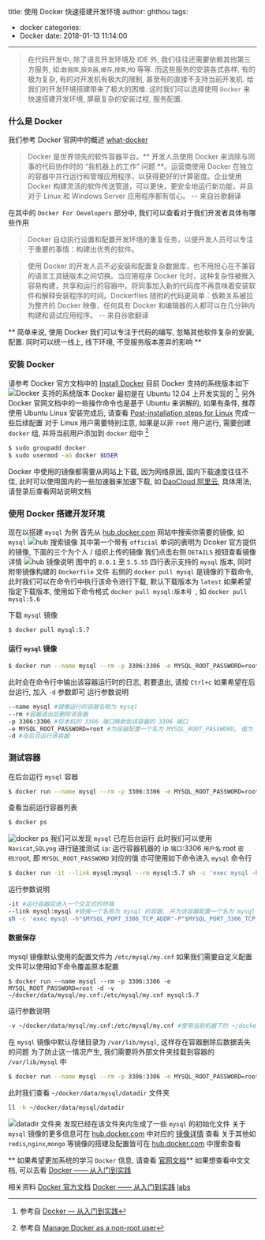 title: 使用 Docker 快速搭建开发环境
author: ghthou
tags:
  - docker
categories:
  - Docker
date: 2018-01-13 11:14:00
---
> 在代码开发中, 除了语言开发环境及 IDE 外, 我们往往还需要依赖其他第三方服务, 如:` 数据库 `,` 服务器 `,` 缓存 `,` 搜索 `,`MQ` 等等. 而这些服务的安装各式各样, 有的极为复杂, 有的对开发机有极大的限制, 甚至有的直接不支持当前开发机. 给我们的开发环境搭建带来了极大的困难. 这时我们可以选择使用 `Docker` 来快速搭建开发环境, 屏蔽复杂的安装过程, 服务配置.

### 什么是 Docker
我们参考 Docker 官网中的概述 [what-docker](https://www.docker.com/what-docker)
> Docker 是世界领先的软件容器平台。** 开发人员使用 Docker 来消除与同事的代码协作时的 “我机器上的工作” 问题 **。运营商使用 Docker 在独立的容器中并行运行和管理应用程序，以获得更好的计算密度。企业使用 Docker 构建灵活的软件传送管道，可以更快，更安全地运行新功能，并且对于 Linux 和 Windows Server 应用程序都有信心。
-- 来自谷歌翻译

在其中的 `Docker For Developers` 部分中, 我们可以查看对于我们开发者具体有哪些作用
> Docker 自动执行设置和配置开发环境的重复任务，以便开发人员可以专注于重要的事情：构建出优秀的软件。

> 使用 Docker 的开发人员不必安装和配置复杂数据库，也不用担心在不兼容的语言工具链版本之间切换。当应用程序 Docker 化时，这种复杂性被推入容易构建，共享和运行的容器中。将同事加入新的代码库不再意味着安装软件和解释安装程序的时间。Dockerfiles 随附的代码更简单：依赖关系被拉为整齐的 Docker 映像，任何具有 Docker 和编辑器的人都可以在几分钟内构建和调试应用程序。
-- 来自谷歌翻译

** 简单来说, 使用 Docker 我们可以专注于代码的编写, 忽略其他软件复杂的安装, 配置. 同时可以统一线上, 线下环境, 不受服务版本差异的影响 **

### 安装 Docker
请参考 Docker 官方文档中的 [Install Docker](https://docs.docker.com/engine/installation/)
目前 Docker 支持的系统版本如下
![Docker 支持的系统版本](/images/使用-Docker-快速搭建开发环境/Docker支持的系统版本.png)
Docker 最初是在 Ubuntu 12.04 上开发实现的 [^footnote1], 另外 Docker 官网文档中的一些操作命令也是基于 Ubuntu 来讲解的, 如果有条件, 推荐使用 Ubuntu 
Linux 安装完成后, 请查看 [Post-installation steps for Linux](https://docs.docker.com/engine/installation/linux/linux-postinstall/#manage-docker-as-a-non-root-user) 完成一些后续配置
对于 Linux 用户需要特别注意, 如果是以非 `root` 用户运行, 需要创建 `docker` 组, 并将当前用户添加到 `docker` 组中 [^footnote2]
```bash
$ sudo groupadd docker
$ sudo usermod -aG docker $USER
```
Docker 中使用的镜像都需要从网站上下载, 因为网络原因, 国内下载速度往往不佳, 此时可以使用国内的一些加速器来加速下载, 如:[DaoCloud](https://www.daocloud.io/mirror#accelerator-doc),[阿里云](https://cr.console.aliyun.com/#/accelerator), 具体用法, 请登录后查看网站说明文档

### 使用 Docker 搭建开发环境
现在以搭建 `mysql` 为例
首先从 [hub.docker.com](https://hub.docker.com) 网站中搜索你需要的镜像, 如 `mysql`
![hub 搜索镜像](/images/使用-Docker-快速搭建开发环境/hub搜索镜像.png)
其中第一个带有 `official` 单词的表明为 Dcoker 官方提供的镜像, 下面的三个为个人 / 组织上传的镜像
我们点击右侧 `DETAILS` 按钮查看镜像详情
![hub 镜像说明](/images/使用-Docker-快速搭建开发环境/hub镜像说明.png)
图中的 `8.0.1` 至 `5.5.55` 四行表示支持的 `mysql` 版本, 同时附带镜像构建的 `Dockerfile` 文件
右侧的 `docker pull mysql` 是镜像的下载命令, 此时我们可以在命令行中执行该命令进行下载, 默认下载版本为 `latest`
如果希望指定下载版本, 使用如下命令格式 `docker pull mysql:版本号 `, 如 `docker pull mysql:5.6`

下载 `mysql` 镜像
```bash
$ docker pull mysql:5.7
```
#### 运行 `mysql` 镜像
```bash
$ docker run --name mysql --rm -p 3306:3306 -e MYSQL_ROOT_PASSWORD=root mysql:5.7
```
此时会在命令行中输出该容器运行时的日志, 若要退出, 请按 `Ctrl+c`
如果希望在后台运行, 加入 `-d` 参数即可
运行参数说明
```bash
--name mysql #镜像运行的容器名称为 mysql
--rm #容器退出后删除该容器
-p 3306:3306 #将本机的 3306 端口映射到该容器的 3306 端口
-e MYSQL_ROOT_PASSWORD=root #为容器配置一个名为 MYSQL_ROOT_PASSWORD, 值为 root 的环境变量, 因 mysql 容器的特殊性, 必须配置该环境变量
-d #在后台运行该容器
```
### 测试容器
在后台运行 `mysql` 容器
```bash
$ docker run --name mysql --rm -p 3306:3306 -e MYSQL_ROOT_PASSWORD=root -d mysql:5.7
```
查看当前运行容器列表
```bash
$ docker ps
```
![docker ps](/images/使用-Docker-快速搭建开发环境/docker-ps.png)
我们可以发现 `mysql` 已在后台运行
此时我们可以使用 `Navicat`,`SQLyog` 进行链接测试
`ip`: 运行容器机器的 ip
` 端口 `:3306
` 用户名 `:root
` 密码 `:root, 即 `MYSQL_ROOT_PASSWORD` 对应的值
亦可使用如下命令进入 `mysql` 命令行
```bash
$ docker run -it --link mysql:mysql --rm mysql:5.7 sh -c 'exec mysql -h"$MYSQL_PORT_3306_TCP_ADDR"-P"$MYSQL_PORT_3306_TCP_PORT"-uroot -p"$MYSQL_ENV_MYSQL_ROOT_PASSWORD"'
```
运行参数说明
```bash
-it #运行容器后进入一个交互式的终端
--link mysql:mysql #链接一个名称为 mysql 的容器, 并为该容器配置一个名为 mysql 的 hosts
sh -c 'exec mysql -h"$MYSQL_PORT_3306_TCP_ADDR"-P"$MYSQL_PORT_3306_TCP_PORT"-uroot -p"$MYSQL_ENV_MYSQL_ROOT_PASSWORD"' #为运行容器后执行的命令, 其中诸如 $MYSQL_PORT_3306_TCP_ADDR,$MYSQL_PORT_3306_TCP_PORT 环境变量是容器根据 --link mysql:mysql 自动生成
```
#### 数据保存
mysql 镜像默认使用的配置文件为 `/etc/mysql/my.cnf`
如果我们需要自定义配置文件可以使用如下命令覆盖原本配置
```
$ docker run --name mysql --rm -p 3306:3306 -e MYSQL_ROOT_PASSWORD=root -d -v ~/docker/data/mysql/my.cnf:/etc/mysql/my.cnf mysql:5.7
```
运行参数说明
```bash
-v ~/docker/data/mysql/my.cnf:/etc/mysql/my.cnf #使用当前机器下的 ~/docker/data/mysql/my.cnf 文件挂载为容器中的 /etc/mysql/my.cnf 文件
```
在 `mysql` 镜像中默认存储目录为 `/var/lib/mysql`, 这样存在容器删除后数据丢失的问题
为了防止这一情况产生, 我们需要将外部文件夹挂载到容器的 `/var/lib/mysql` 中
```bash
$ docker run --name mysql --rm -p 3306:3306 -e MYSQL_ROOT_PASSWORD=root -d -v ~/docker/data/mysql/datadir:/var/lib/mysql mysql:5.7
```
此时我们查看 `~/docker/data/mysql/datadir` 文件夹
```bash
ll -h ~/docker/data/mysql/datadir
```
![datadir 文件夹](/images/使用-Docker-快速搭建开发环境/datadir文件夹.png)
发现已经在该文件夹内生成了一些 `mysql` 的初始化文件
关于 `mysql` 镜像的更多信息可在 [hub.docker.com](https://hub.docker.com) 中对应的 [镜像详情](https://hub.docker.com/_/mysql/) 查看
关于其他如 `redis`,`nginx`,`mongo` 等镜像的搭建及配置皆可在 [hub.docker.com](https://hub.docker.com) 中搜索查看

** 如果希望更加系统的学习 `Docker` 信息, 请查看 [官网文档](https://docs.docker.com/)**
如果想查看中文文档, 可以去看 [Docker —— 从入门到实践](https://www.gitbook.com/book/yeasy/docker_practice/details)

相关资料
[Docker 官方文档](https://docs.docker.com/)
[Docker —— 从入门到实践](https://www.gitbook.com/book/yeasy/docker_practice/details)
[labs](https://github.com/docker/labs)

[^footnote1]: 参考自 [Docker — 从入门到实践](https://yeasy.gitbooks.io/docker_practice/content/introduction/what.html)

[^footnote2]: 参考自 [Manage Docker as a non-root user](https://docs.docker.com/engine/installation/linux/linux-postinstall/#manage-docker-as-a-non-root-user)